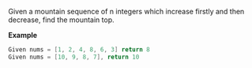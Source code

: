 Given a mountain sequence of n integers which increase firstly and then decrease, find the mountain top.

**Example**
```java
Given nums = [1, 2, 4, 8, 6, 3] return 8
Given nums = [10, 9, 8, 7], return 10
```